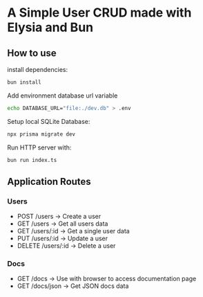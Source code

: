 # A Simple User CRUD made with Elysia and Bun

## How to use

install dependencies:

```bash
bun install
```
 
Add environment database url variable

```bash
echo DATABASE_URL="file:./dev.db" > .env
```

Setup local SQLite Database:

```bash
npx prisma migrate dev
```

Run HTTP server with:

```bash
bun run index.ts
```

## Application Routes

### Users
  - POST    /users -> Create a user
  - GET     /users -> Get all users data
  - GET     /users/:id -> Get a single user data
  - PUT     /users/:id -> Update a user
  - DELETE  /users/:id -> Delete a user

### Docs
  - GET /docs -> Use with browser to access documentation page
  - GET /docs/json -> Get JSON docs data
